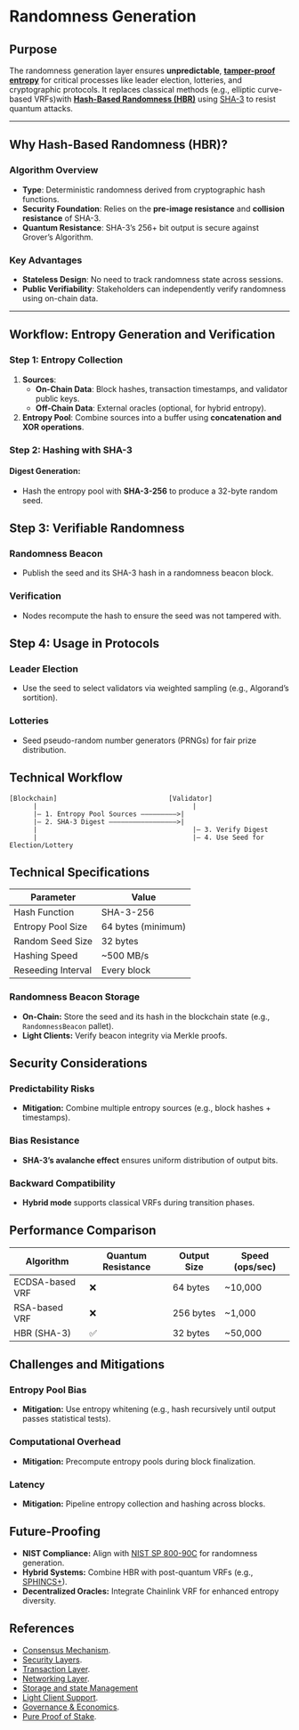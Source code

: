 # Randomness Generation

## **Purpose**

The randomness generation layer ensures **unpredictable**, [**tamper-proof entropy**](#workflow-entropy-generation-and-verification) for 
critical processes like leader election, lotteries, and cryptographic protocols. It replaces classical methods 
(e.g., elliptic curve-based VRFs)with [**Hash-Based Randomness (HBR)**](#algorithm-overview) using [SHA-3](#step-2-hashing-with-sha-3) to resist quantum attacks.

---

## **Why Hash-Based Randomness (HBR)?**

### **Algorithm Overview**

- **Type**: Deterministic randomness derived from cryptographic hash functions.
- **Security Foundation**: Relies on the **pre-image resistance** and **collision resistance** of SHA-3.
- **Quantum Resistance**: SHA-3’s 256+ bit output is secure against Grover’s Algorithm.

### **Key Advantages**

- **Stateless Design**: No need to track randomness state across sessions.
- **Public Verifiability**: Stakeholders can independently verify randomness using on-chain data.

---

## **Workflow: Entropy Generation and Verification**

### **Step 1: Entropy Collection**

1. **Sources**:
    - **On-Chain Data**: Block hashes, transaction timestamps, and validator public keys.
    - **Off-Chain Data**: External oracles (optional, for hybrid entropy).
2. **Entropy Pool**: Combine sources into a buffer using **concatenation and XOR operations**.

### **Step 2: Hashing with SHA-3**

#### Digest Generation:

- Hash the entropy pool with **SHA-3-256** to produce a 32-byte random seed.

## Step 3: Verifiable Randomness

### Randomness Beacon

- Publish the seed and its SHA-3 hash in a randomness beacon block.

### Verification

- Nodes recompute the hash to ensure the seed was not tampered with.

## Step 4: Usage in Protocols

### Leader Election

- Use the seed to select validators via weighted sampling (e.g., Algorand’s sortition).

### Lotteries

- Seed pseudo-random number generators (PRNGs) for fair prize distribution.

## Technical Workflow

```plaintext
[Blockchain]                            [Validator]  
      |                                       |  
      |— 1. Entropy Pool Sources —————————>|  
      |— 2. SHA-3 Digest —————————————————>|  
      |                                       |— 3. Verify Digest  
      |                                       |— 4. Use Seed for Election/Lottery  
```

## Technical Specifications

| Parameter          | Value              |
|--------------------|--------------------|
| Hash Function      | SHA-3-256          |
| Entropy Pool Size  | 64 bytes (minimum) |
| Random Seed Size   | 32 bytes           |
| Hashing Speed      | ~500 MB/s          |
| Reseeding Interval | Every block        |

### Randomness Beacon Storage

- **On-Chain:** Store the seed and its hash in the blockchain state (e.g., `RandomnessBeacon` pallet).
- **Light Clients:** Verify beacon integrity via Merkle proofs.

## Security Considerations

### Predictability Risks

- **Mitigation:** Combine multiple entropy sources (e.g., block hashes + timestamps).

### Bias Resistance

- **SHA-3’s avalanche effect** ensures uniform distribution of output bits.

### Backward Compatibility

- **Hybrid mode** supports classical VRFs during transition phases.

## Performance Comparison

| Algorithm       | Quantum Resistance | Output Size | Speed (ops/sec) |
|-----------------|--------------------|-------------|-----------------|
| ECDSA-based VRF | ❌                  | 64 bytes    | ~10,000         |
| RSA-based VRF   | ❌                  | 256 bytes   | ~1,000          |
| HBR (SHA-3)     | ✅                  | 32 bytes    | ~50,000         |

## Challenges and Mitigations

### Entropy Pool Bias

- **Mitigation:** Use entropy whitening (e.g., hash recursively until output passes statistical tests).

### Computational Overhead

- **Mitigation:** Precompute entropy pools during block finalization.

### Latency

- **Mitigation:** Pipeline entropy collection and hashing across blocks.

## Future-Proofing

- **NIST Compliance:** Align with [NIST SP 800-90C](https://csrc.nist.gov/publications/detail/sp/800-90c/final) for
  randomness generation.
- **Hybrid Systems:** Combine HBR with post-quantum VRFs (e.g., [SPHINCS+](https://sphincs.org/)).
- **Decentralized Oracles:** Integrate Chainlink VRF for enhanced entropy diversity.

## References

- [Consensus Mechanism](https://github.com/Quantova/Quantova-network-docs/blob/main/1.0%20Introduction/1.0%20Introduction.md).
- [Security Layers](https://github.com/Quantova/Quantova-network-docs/tree/main/3.0%20Security%20Layers).
- [Transaction Layer](https://github.com/Quantova/Quantova-network-docs/blob/main/2.0%20Core%20Blockchain%20Features/2.2%20transaction-layer.md).
- [Networking Layer](https://github.com/Quantova/Quantova-network-docs/blob/main/3.0%20Security%20Layers/3.2%20networking-layer.md).
- [Storage and state Management](https://github.com/Quantova/Quantova-network-docs/blob/main/3.0%20Security%20Layers/3.3%20storage-and-state-management.md)
- [Light Client Support](https://github.com/Quantova/Quantova-network-docs/blob/main/4.0%20Supporting%20Features/4.1%20light-client-support.md).
- [Governance & Economics](https://github.com/Quantova/Quantova-network-docs/tree/main/5.0%20Governance%20and%20Economics).
- [Pure Proof of Stake](https://github.com/Quantova/Quantova-network-docs/blob/main/5.0%20Governance%20and%20Economics/5.2%20pure-proof-of-stake.md).

